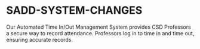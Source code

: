 # SADD-SYSTEM-CHANGES
Our Automated Time In/Out Management System provides CSD Professors a secure way to record attendance. Professors log in to time in and time out, ensuring accurate records. 
